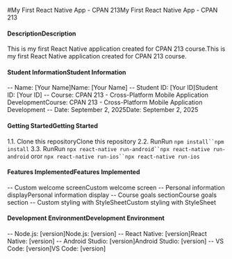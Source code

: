  #My First React Native App - CPAN 213My First React Native App - CPAN 213
#### DescriptionDescription
This is my first React Native application created for CPAN 213 course.This is my first React Native application created for CPAN 213 course.
#### Student InformationStudent Information
-- Name: [Your Name]Name: [Your Name]
-- Student ID: [Your ID]Student ID: [Your ID]
-- Course: CPAN 213 - Cross-Platform Mobile Application DevelopmentCourse: CPAN 213 - Cross-Platform Mobile Application Development
-- Date: September 2, 2025Date: September 2, 2025
#### Getting StartedGetting Started
1.1. Clone this repositoryClone this repository
2.2. RunRun `npm install``npm install`
3.3. RunRun `npx react-native run-android``npx react-native run-android` oror `npx react-native run-ios``npx react-native run-ios`
#### Features ImplementedFeatures Implemented
-- Custom welcome screenCustom welcome screen
-- Personal information displayPersonal information display
-- Course goals sectionCourse goals section
-- Custom styling with StyleSheetCustom styling with StyleSheet
#### Development EnvironmentDevelopment Environment
-- Node.js: [version]Node.js: [version]
-- React Native: [version]React Native: [version]
-- Android Studio: [version]Android Studio: [version]
-- VS Code: [version]VS Code: [version]
